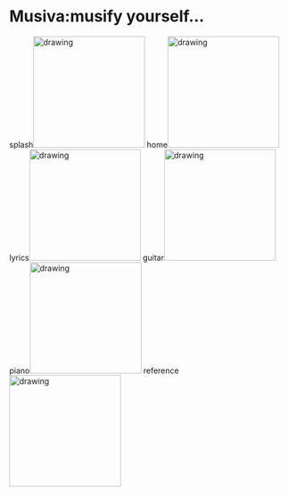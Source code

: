 # Musiva:musify yourself...
splash<img src="https://user-images.githubusercontent.com/96041428/173572535-0e95eaf9-c6c9-4aa7-a4bf-a0db86da855e.jpg" alt="drawing" width="200"/>
home<img src="https://user-images.githubusercontent.com/96041428/173572556-490fbd18-dadd-4bd2-8409-d5c6d91a7ab2.jpg" alt="drawing" width="200"/>
lyrics<img src="https://user-images.githubusercontent.com/96041428/173572568-c0f6f487-a364-4e16-a50d-48e4c06eedf7.jpg" alt="drawing" width="200"/>
guitar<img src="https://user-images.githubusercontent.com/96041428/173572599-54472494-bfd6-43a6-a35a-446cac462814.jpg" alt="drawing" width="200"/>
piano<img src="https://user-images.githubusercontent.com/96041428/173572617-af3288ed-51ca-4f37-80c6-8bd2d4f016ba.jpg" alt="drawing" width="200"/>
reference<img src="https://user-images.githubusercontent.com/96041428/173572662-5408e0bf-b16f-4b70-8c89-15e8fa598e9c.jpg" alt="drawing" width="200"/>
